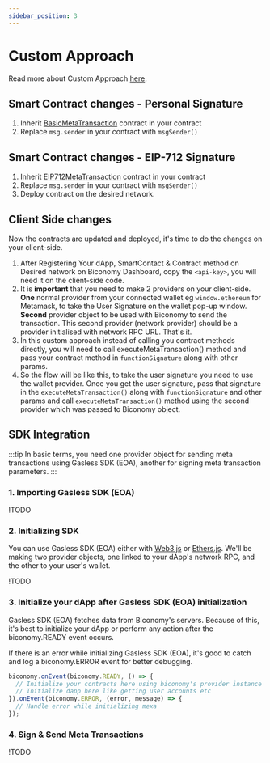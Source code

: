 ```yaml
---
sidebar_position: 3
---
```


# Custom Approach

Read more about Custom Approach [here](https://docs-gasless.biconomy.io/products/enable-gasless-transactions/choose-an-approach-to-enable-gasless/custom-implementation).

## Smart Contract changes - Personal Signature

1. Inherit [BasicMetaTransaction](https://github.com/bcnmy/metatx-standard/blob/basic-signature-metatx/src/contracts/BasicMetaTransaction.sol) contract in your contract
2. Replace `msg.sender` in your contract with `msgSender()`

## Smart Contract changes - EIP-712 Signature

1. Inherit [EIP712MetaTransaction](https://github.com/bcnmy/metatx-standard/blob/master/src/contracts/EIP712MetaTransaction.sol) contract in your contract
2. Replace `msg.sender` in your contract with `msgSender()`
3. Deploy contract on the desired network.

## Client Side changes

Now the contracts are updated and deployed, it's time to do the changes on your client-side.

1. After Registering Your dApp, SmartContact & Contract method on Desired network on Biconomy Dashboard, copy the `<api-key>`, you will need it on the client-side code.
2. It is **important** that you need to make 2 providers on your client-side. **One** normal provider from your connected wallet eg `window.ethereum` for Metamask, to take the User Signature on the wallet pop-up window.
**Second** provider object to be used with Biconomy to send the transaction. This second provider (network provider) should be a provider initialised with network RPC URL.
That's it.
3. In this custom approach instead of calling you contract methods directly, you will need to call executeMetaTransaction() method and pass your contract method in `functionSignature` along with other params.
4. So the flow will be like this, to take the user signature you need to use the wallet provider. Once you get the user signature, pass that signature in the `executeMetaTransaction()` along with `functionSignature` and other params and call `executeMetaTransaction()` method using the second provider which was passed to Biconomy object.

## SDK Integration

:::tip
In basic terms, you need one provider object for sending meta transactions using Gasless SDK (EOA), another for signing meta transaction parameters.
:::

### 1. Importing Gasless SDK (EOA)
!TODO

### 2. Initializing SDK

You can use Gasless SDK (EOA) either with [Web3.js](https://web3js.readthedocs.io/) or [Ethers.js](https://docs.ethers.io/v5/). We'll be making two provider objects, one linked to your dApp's network RPC, and the other to your user's wallet.

!TODO

### 3. Initialize your dApp after Gasless SDK (EOA) initialization

Gasless SDK (EOA) fetches data from Biconomy's servers. Because of this, it's best to initialize your dApp or perform any action after the biconomy.READY event occurs.

If there is an error while initializing Gasless SDK (EOA), it's good to catch and log a biconomy.ERROR event for better debugging.

```js Mexa Initialization
biconomy.onEvent(biconomy.READY, () => {
  // Initialize your contracts here using biconomy's provider instance
  // Initialize dapp here like getting user accounts etc
}).onEvent(biconomy.ERROR, (error, message) => {
  // Handle error while initializing mexa
});
```

### 4. Sign & Send Meta Transactions

!TODO
